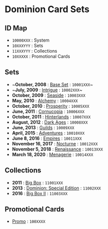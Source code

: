 # Dominion Card Sets

## ID Map
- `10000XXX` : System
- `10XXXYYY` : Sets
- `11XXXYYY` : Collections
- `10XXXXX` : Promotional Cards

## Sets
- ~**October, 2008** : [Base Set](http://wiki.dominionstrategy.com/index.php/Dominion_(Base_Set)) : `10001XXX`~
- ~**July, 2009** : [Intrigue](http://wiki.dominionstrategy.com/index.php/Intrigue) : `10002XXX`~
- **October, 2009** : [Seaside](http://wiki.dominionstrategy.com/index.php/Seaside) : `10003XXX`
- **May, 2010** : [Alchemy](http://wiki.dominionstrategy.com/index.php/Alchemy) : `10004XXX`
- **October, 2010** : [Prosperity](http://wiki.dominionstrategy.com/index.php/Prosperity) : `10005XXX`
- **June, 2011** : [Cornucopia](http://wiki.dominionstrategy.com/index.php/Cornucopia) : `10006XXX`
- **October, 2011** : [Hinterlands](http://wiki.dominionstrategy.com/index.php/Hinterlands) : `10007XXX`
- **August, 2012** : [Dark Ages](http://wiki.dominionstrategy.com/index.php/Dark_Ages) : `10008XXX`
- **June, 2013** : [Guilds](http://wiki.dominionstrategy.com/index.php/Guilds) : `10009XXX`
- **April, 2015** : [Adventures](http://wiki.dominionstrategy.com/index.php/Adventures) : `10010XXX`
- **June 8, 2016** : [Empires](http://wiki.dominionstrategy.com/index.php/Empires) : `10011XXX`
- **November 16, 2017** : [Nocturne](http://wiki.dominionstrategy.com/index.php/Nocturne) : `10012XXX`
- **November 5, 2018** : [Renaissance](http://wiki.dominionstrategy.com/index.php/Renaissance) : `10013XXX`
- **March 18, 2020** : [Menagerie](http://wiki.dominionstrategy.com/index.php/Menagerie_(expansion)) : `10014XXX`

## Collections
- **2011** : [Big Box](http://wiki.dominionstrategy.com/index.php/Big_Box) : `11001XXX`
- **2013** : [Dominion: Special Edition](http://wiki.dominionstrategy.com/index.php/Special_Edition) : `11002XXX`
- **2016** : [Big Box II](http://wiki.dominionstrategy.com/index.php/Big_Box_II#English-language_Big_Box_II) : `11003XXX`

## Promotional Cards
- [Promo](http://wiki.dominionstrategy.com/index.php/Promo) : `100XXXX`
